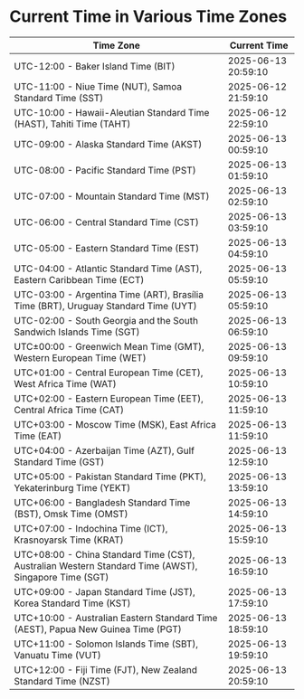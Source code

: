 # Current Time in Various Time Zones

| Time Zone | Current Time |
|-----------|--------------|
| UTC-12:00 - Baker Island Time (BIT) | 2025-06-13 20:59:10 |
| UTC-11:00 - Niue Time (NUT), Samoa Standard Time (SST) | 2025-06-12 21:59:10 |
| UTC-10:00 - Hawaii-Aleutian Standard Time (HAST), Tahiti Time (TAHT) | 2025-06-12 22:59:10 |
| UTC-09:00 - Alaska Standard Time (AKST) | 2025-06-13 00:59:10 |
| UTC-08:00 - Pacific Standard Time (PST) | 2025-06-13 01:59:10 |
| UTC-07:00 - Mountain Standard Time (MST) | 2025-06-13 02:59:10 |
| UTC-06:00 - Central Standard Time (CST) | 2025-06-13 03:59:10 |
| UTC-05:00 - Eastern Standard Time (EST) | 2025-06-13 04:59:10 |
| UTC-04:00 - Atlantic Standard Time (AST), Eastern Caribbean Time (ECT) | 2025-06-13 05:59:10 |
| UTC-03:00 - Argentina Time (ART), Brasília Time (BRT), Uruguay Standard Time (UYT) | 2025-06-13 05:59:10 |
| UTC-02:00 - South Georgia and the South Sandwich Islands Time (SGT) | 2025-06-13 06:59:10 |
| UTC±00:00 - Greenwich Mean Time (GMT), Western European Time (WET) | 2025-06-13 09:59:10 |
| UTC+01:00 - Central European Time (CET), West Africa Time (WAT) | 2025-06-13 10:59:10 |
| UTC+02:00 - Eastern European Time (EET), Central Africa Time (CAT) | 2025-06-13 11:59:10 |
| UTC+03:00 - Moscow Time (MSK), East Africa Time (EAT) | 2025-06-13 11:59:10 |
| UTC+04:00 - Azerbaijan Time (AZT), Gulf Standard Time (GST) | 2025-06-13 12:59:10 |
| UTC+05:00 - Pakistan Standard Time (PKT), Yekaterinburg Time (YEKT) | 2025-06-13 13:59:10 |
| UTC+06:00 - Bangladesh Standard Time (BST), Omsk Time (OMST) | 2025-06-13 14:59:10 |
| UTC+07:00 - Indochina Time (ICT), Krasnoyarsk Time (KRAT) | 2025-06-13 15:59:10 |
| UTC+08:00 - China Standard Time (CST), Australian Western Standard Time (AWST), Singapore Time (SGT) | 2025-06-13 16:59:10 |
| UTC+09:00 - Japan Standard Time (JST), Korea Standard Time (KST) | 2025-06-13 17:59:10 |
| UTC+10:00 - Australian Eastern Standard Time (AEST), Papua New Guinea Time (PGT) | 2025-06-13 18:59:10 |
| UTC+11:00 - Solomon Islands Time (SBT), Vanuatu Time (VUT) | 2025-06-13 19:59:10 |
| UTC+12:00 - Fiji Time (FJT), New Zealand Standard Time (NZST) | 2025-06-13 20:59:10 |
